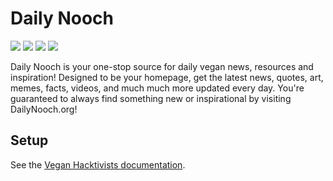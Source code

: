 # Daily Nooch

[![](https://img.shields.io/badge/community-discord-black?style=flat-square&labelColor=000&color=7289da)](https://discord.com/channels/829144774929940550/829184884689469461)
[![](https://img.shields.io/badge/sponsor-patreon-black?style=flat-square&labelColor=000&color=ff424d)](https://patreon.com/veganhacktivists)
[![](https://img.shields.io/badge/trello-vh--playground-black?style=flat-square&labelColor=000&color=026aa7)](https://trello.com/b/J3JW43mY/vh-playground)
[![](https://img.shields.io/badge/website-dailynooch.org-black?style=flat-square&labelColor=000&color=ff0097)](https://dailynooch.org)

Daily Nooch is your one-stop source for daily vegan news, resources and
inspiration! Designed to be your homepage, get the latest news, quotes, art,
memes, facts, videos, and much much more updated every day. You're guaranteed to
always find something new or inspirational by visiting DailyNooch.org!

## Setup

See the [Vegan Hacktivists documentation](https://github.com/veganhacktivists/documentation).
